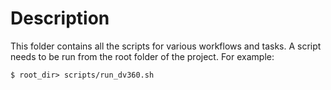 # Description

This folder contains all the scripts for various workflows and tasks. A script
needs to be run from the root folder of the project. For example:

```
$ root_dir> scripts/run_dv360.sh
```
